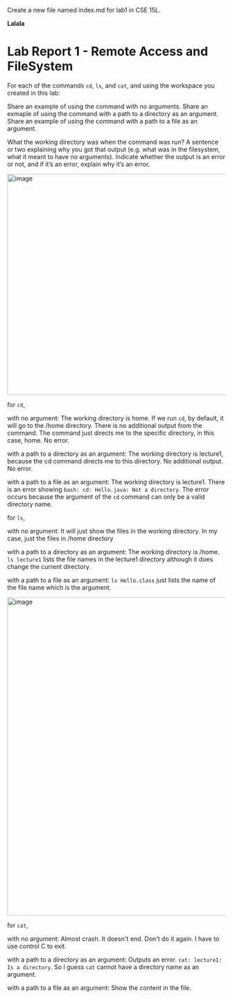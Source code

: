 Create a new file named index.md for lab1 in CSE 15L.

**Lalala**

# Lab Report 1 - Remote Access and FileSystem


For each of the commands `cd`, `ls`, and `cat`, and using the workspace you created in this lab:

Share an example of using the command with no arguments.
Share an exmaple of using the command with a path to a directory as an argument.
Share an example of using the command with a path to a file as an argument.

What the working directory was when the command was run?
A sentence or two explaining why you got that output (e.g. what was in the filesystem, what it meant to have no arguments).
Indicate whether the output is an error or not, and if it’s an error, explain why it’s an error.

<img width="509" alt="image" src="https://github.com/junyuelin/cse15l-lab-reports/assets/97243889/b6276b5b-e7ec-4f77-a457-dff039374e40">

for `cd`,

with no argument: The working directory is home. If we run `cd`, by default, it will go to the /home directory. There is no additional output from the command. The command just directs me to the specific directory, in this case, home. No error. 

with a path to a directory as an argument: The working directory is lecture1, because the cd command directs me to this directory. No additional output. No error. 

with a path to a file as an argument: The working directory is lecture1. There is an error showing `bash: cd: Hello.java: Not a directory`. The error occurs because the argument of the `cd` command can only be a valid directory name. 

for `ls`,

with no argument: It will just show the files in the working directory. In my case, just the files in /home directory 

with a path to a directory as an argument: The working directory is /home. `ls lecture1` lists the file names in the lecture1 directory although it does change the current directory. 

with a path to a file as an argument: `ls Hello.class` just lists the name of the file name which is the argument. 

<img width="733" alt="image" src="https://github.com/junyuelin/cse15l-lab-reports/assets/97243889/e41a0ac1-60a7-4911-bedf-372c4dcf3cab">

for `cat`,

with no argument: Almost crash. It doesn't end. Don't do it again. I have to use control C to exit.

with a path to a directory as an argument: Outputs an error. `cat: lecture1: Is a directory`. So I guess `cat` cannot have a directory name as an argument. 

with a path to a file as an argument: Show the content in the file. 
